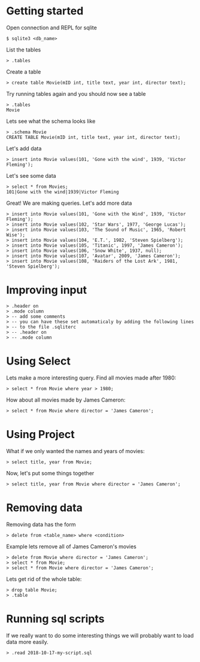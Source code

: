 # Getting started

Open connection and REPL for sqlite

    $ sqlite3 <db_name>

List the tables

    > .tables

Create a table

    > create table Movie(mID int, title text, year int, director text);

Try running tables again and you should now see a table

    > .tables
    Movie

Lets see what the schema looks like

    > .schema Movie
    CREATE TABLE Movie(mID int, title text, year int, director text);

Let's add data

    > insert into Movie values(101, 'Gone with the wind', 1939, 'Victor Fleming');

Let's see some data

    > select * from Movies;
    101|Gone with the wind|1939|Victor Fleming

Great!  We are making queries.  Let's add more data

    > insert into Movie values(101, 'Gone with the Wind', 1939, 'Victor Fleming');
    > insert into Movie values(102, 'Star Wars', 1977, 'George Lucas');
    > insert into Movie values(103, 'The Sound of Music', 1965, 'Robert Wise');
    > insert into Movie values(104, 'E.T.', 1982, 'Steven Spielberg');
    > insert into Movie values(105, 'Titanic', 1997, 'James Cameron');
    > insert into Movie values(106, 'Snow White', 1937, null);
    > insert into Movie values(107, 'Avatar', 2009, 'James Cameron');
    > insert into Movie values(108, 'Raiders of the Lost Ark', 1981, 'Steven Spielberg');

# Improving input

    > .header on
    > .mode column
    > -- add some comments
    > -- you can have these set automaticaly by adding the following lines
    > -- to the file .sqliterc
    > -- .header on
    > -- .mode column

# Using Select

Lets make a more interesting query.  Find all movies made after 1980:

    > select * from Movie where year > 1980;

How about all movies made by James Cameron:

    > select * from Movie where director = 'James Cameron';

# Using Project

What if we only wanted the names and years of movies:

    > select title, year from Movie;

Now, let's put some things together

    > select title, year from Movie where director = 'James Cameron';

# Removing data

Removing data has the form

    > delete from <table_name> where <condition>

Example lets remove all of James Cameron's movies

    > delete from Movie where director = 'James Cameron';
    > select * from Movie;
    > select * from Movie where director = 'James Cameron';

Lets get rid of the whole table:

    > drop table Movie;
    > .table

# Running sql scripts

If we really want to do some interesting things we will probably want to load
data more easily.

    > .read 2018-10-17-my-script.sql

